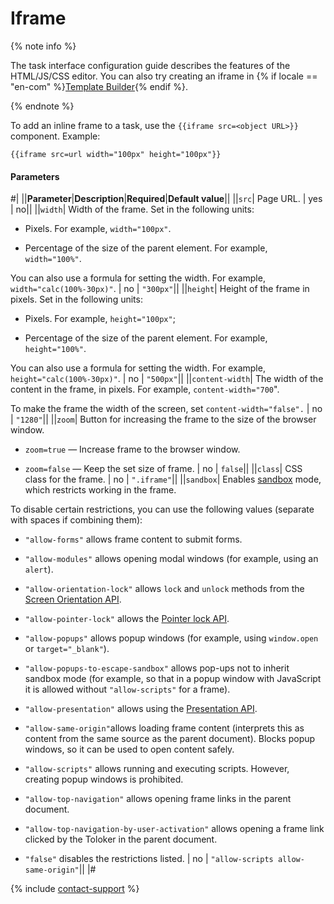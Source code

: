 # Iframe

{% note info %}

The task interface configuration guide describes the features of the HTML/JS/CSS editor. You can also try creating an iframe in {% if locale == "en-com" %}[Template Builder](../../../template-builder/reference/view.iframe.md){% endif %}.

{% endnote %}

To add an inline frame to a task, use the `{{iframe src=<object URL>}}` component. Example:

```plaintext
{{iframe src=url width="100px" height="100px"}}
```

#### Parameters

#|
||**Parameter**|**Description**|**Required**|**Default value**||
||`src`| Page URL. | yes | no||
||`width`| Width of the frame. Set in the following units:

- Pixels. For example, `width="100px"`.

- Percentage of the size of the parent element. For example, `width="100%"`.

You can also use a formula for setting the width. For example, `width="calc(100%-30px)"`. | no | `"300px"`||
||`height`| Height of the frame in pixels. Set in the following units:

- Pixels. For example, `height="100px"`;

- Percentage of the size of the parent element. For example, `height="100%"`.

You can also use a formula for setting the width. For example, `height="calc(100%-30px)"`. | no | `"500px"`||
||`content-width`| The width of the content in the frame, in pixels. For example, `content-width="700`".

To make the frame the width of the screen, set `content-width="false".` | no | `"1280"`||
||`zoom`| Button for increasing the frame to the size of the browser window.

- `zoom=true` — Increase frame to the browser window.

- `zoom=false` — Keep the set size of frame. | no | `false`||
||`class`| CSS class for the frame. | no | `".iframe"`||
||`sandbox`| Enables [sandbox](../../../glossary.md#sandbox) mode, which restricts working in the frame.

To disable certain restrictions, you can use the following values (separate with spaces if combining them):

- `"allow-forms"` allows frame content to submit forms.

- `"allow-modules"` allows opening modal windows (for example, using an `alert`).

- `"allow-orientation-lock"` allows `lock` and `unlock` methods from the [Screen Orientation API](https://w3c.github.io/screen-orientation/).

- `"allow-pointer-lock"` allows the [Pointer lock API](https://w3c.github.io/pointerlock/).

- `"allow-popups"` allows popup windows (for example, using `window.open` or `target="_blank"`).

- `"allow-popups-to-escape-sandbox"` allows pop-ups not to inherit sandbox mode (for example, so that in a popup window with JavaScript it is allowed without `"allow-scripts"` for a frame).

- `"allow-presentation"` allows using the [Presentation API](https://w3c.github.io/presentation-api/).

- `"allow-same-origin"`allows loading frame content (interprets this as content from the same source as the parent document). Blocks popup windows, so it can be used to open content safely.

- `"allow-scripts"` allows running and executing scripts. However, creating popup windows is prohibited.

- `"allow-top-navigation"` allows opening frame links in the parent document.

- `"allow-top-navigation-by-user-activation"` allows opening a frame link clicked by the Toloker in the parent document.

- `"false"` disables the restrictions listed. | no | `"allow-scripts allow-same-origin"`||
|#

{% include [contact-support](../../_includes/contact-support.md) %}